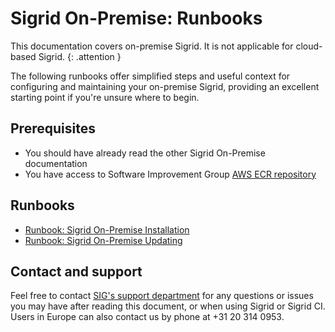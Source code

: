 # Sigrid On-Premise: Runbooks

This documentation covers on-premise Sigrid. It is not applicable for cloud-based Sigrid.
{: .attention }

The following runbooks offer simplified steps and useful context for configuring and maintaining your on-premise Sigrid, providing an excellent starting point if you're unsure where to begin.

## Prerequisites

- You should have already read the other Sigrid On-Premise documentation
- You have access to Software Improvement Group [AWS ECR repository](https://571600876202.dkr.ecr.eu-central-1.amazonaws.com/)

## Runbooks

- [Runbook: Sigrid On-Premise Installation](runbook-onpremise-installation.md)
- [Runbook: Sigrid On-Premise Updating](runbook-onpremise-updating.md)

## Contact and support

Feel free to contact [SIG's support department](mailto:support@softwareimprovementgroup.com) for any questions or issues you may have after reading this document, or when using Sigrid or Sigrid CI. Users in Europe can also contact us by phone at +31 20 314 0953.
